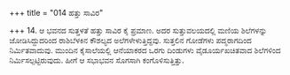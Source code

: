 +++
title = "014 ಹತ್ತು ಸಾವಿರ"

+++
14. ಆ ಭವನದ ಸುತ್ತಳತೆ ಹತ್ತು ಸಾವಿರ ಕೈ ಪ್ರಮಾಣ. ಅದರ ಸುತ್ತುವಲಯದಲ್ಲಿ ಮಣಿಯ ಶಿಲೆಗಳನ್ನು ಜೋಡಿಸಿದ್ದುದರಿಂದ ರಾಶಿಬೆಳಕಿನ ಕೌಶಲ್ಯದ ಅಲೆಗಳೇಳುತ್ತಿದ್ದವು. ಸುತ್ತಲಿನ ಗೋಡೆಗಳು ಪದ್ಮರಾಗದಿಂದ ನಿರ್ಮಿತವಾದುವು. ಮುಂದಿನ ಕೈಸಾಲೆಯಲ್ಲಿ  ಆನೆಯಾಕರದ ಒರಗು ದಿಂಡುಗಳು ವೈಡೂರ್ಯಖಚಿತವಾದ  ಶಿಲೆಗಳಿಂದ ನಿರ್ಮಿಸಲ್ಪಟ್ಟಿರುವುದು. ಹೀಗೆ ಆ ಸಭಾಭವನ ಸೊಗಸಾಗಿ ಕಂಗೊಳಿಸುತ್ತಿತ್ತು.